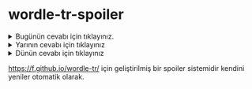 # wordle-tr-spoiler

<details>
  <summary>Bugünün cevabı için tıklayınız.</summary>
  <br>
    <b> çözüm </b>
</details>

<details>
  <summary>Yarının cevabı için tıklayınız</summary>
  <br>
   <b> havuç </b>
</details>

<details>
  <summary>Dünün cevabı için tıklayınız </summary>
  <br>
  <b> aport </b>
</details>

https://f.github.io/wordle-tr/ için geliştirilmiş bir spoiler sistemidir kendini yeniler otomatik olarak.

